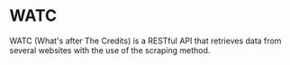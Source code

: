 # WATC
WATC (What's after The Credits) is a RESTful API that retrieves data from several websites with the use of the scraping method.
